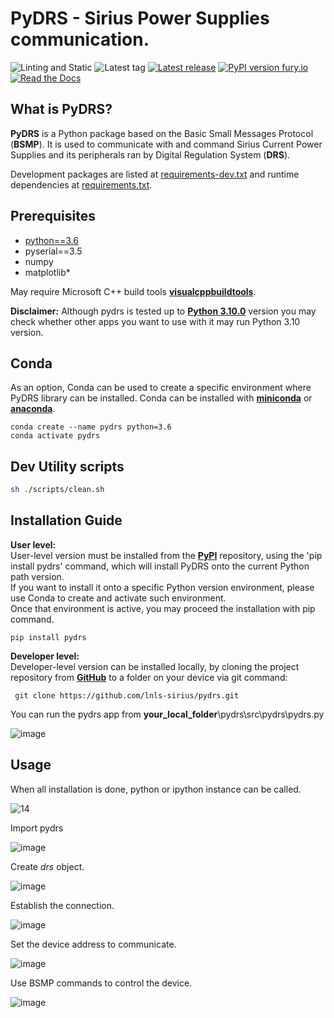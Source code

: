 # PyDRS - Sirius Power Supplies communication.

![Linting and Static](https://github.com/lnls-sirius/pydrs/actions/workflows/lint.yml/badge.svg)
![Latest tag](https://img.shields.io/github/tag/lnls-sirius/pydrs.svg?style=flat)
[![Latest release](https://img.shields.io/github/release/lnls-sirius/pydrs.svg?style=flat)](https://github.com/lnls-sirius/pydrs/releases)
[![PyPI version fury.io](https://badge.fury.io/py/pydrs.svg)](https://pypi.python.org/pypi/pydrs/)
[![Read the Docs](https://readthedocs.org/projects/spack/badge/?version=latest)](https://lnls-sirius.github.io/pydrs/)

## What is PyDRS?

**PyDRS** is a Python package based on the Basic Small Messages Protocol (**BSMP**). It is used to communicate with and command Sirius Current Power Supplies and its peripherals ran by Digital Regulation System (**DRS**).

Development packages are listed at [requirements-dev.txt](requirements_dev.txt) and runtime dependencies at [requirements.txt](requirements.txt).
## Prerequisites

* [python==3.6](https://www.python.org/downloads/release/python-3612/)  
* pyserial==3.5  
* numpy  
* matplotlib*  

May require Microsoft C++ build tools  [**visualcppbuildtools**](https://visualstudio.microsoft.com/pt-br/visual-cpp-build-tools).  

**Disclaimer:** Although pydrs is tested up to [**Python 3.10.0**](https://www.python.org/downloads/release/python-3100/) version you may check whether other apps you want to use with it may run Python 3.10 version.

## Conda

As an option, Conda can be used to create a specific environment where PyDRS library can be installed.
Conda can be installed with [**miniconda**](https://docs.conda.io/en/latest/miniconda.html#miniconda) or [**anaconda**](https://conda.io/projects/conda/en/latest/user-guide/install/index.html).

```command
conda create --name pydrs python=3.6
conda activate pydrs
```

## Dev Utility scripts

```sh
sh ./scripts/clean.sh
```
## Installation Guide

 **User level:**  
User-level version must be installed from the [**PyPI**](https://pypi.org/project/pydrs/) repository, using the 'pip install pydrs' command, which will install PyDRS onto the current Python path version.  
If you want to install it onto a specific Python version environment, please use Conda to create and activate such environment.  
Once that environment is active, you may proceed the installation with pip command.

```command
pip install pydrs
```
**Developer level:**  
Developer-level version can be installed locally, by cloning the project repository from [**GitHub**](https://github.com/lnls-sirius/pydrs) to a folder on your device via git command:

```command
 git clone https://github.com/lnls-sirius/pydrs.git
```
You can run the pydrs app from **your_local_folder**\pydrs\src\pydrs\pydrs.py

![image](https://user-images.githubusercontent.com/19196344/138936564-32684536-d08d-4e21-ad99-84f8d9ca6e14.png)


## Usage

When all installation is done, python or ipython instance can be called.

![14](https://user-images.githubusercontent.com/19196344/138935751-d90dc9b9-1409-4dc4-98bd-66f480dcd489.png)


Import pydrs  

![image](https://user-images.githubusercontent.com/19196344/138935810-6664c76d-016d-4d63-a315-e42eb9a0c774.png)


Create *drs* object.  

![image](https://user-images.githubusercontent.com/19196344/138935856-a4d7c238-3327-4d4d-8d8e-05f5fc52c103.png)


Establish the connection.  

![image](https://user-images.githubusercontent.com/19196344/138935887-75f0a776-1863-47b6-addf-a1ef9446fb98.png)


Set the device address to communicate.  

![image](https://user-images.githubusercontent.com/19196344/138935909-ef2cbdce-b967-4791-9181-1c5642361f90.png)


Use BSMP commands to control the device.  

![image](https://user-images.githubusercontent.com/19196344/138935930-f6aee517-d734-4466-ae95-c7f5fb4761e3.png)


